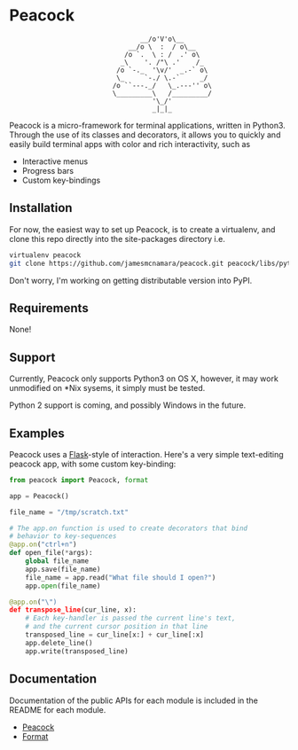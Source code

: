 # Peacock
						             __/o'V'o\__
						          __/o \  :  / o\__
						         /o `.  \ : /  .' o\
						        _\    '. /"\ .'    /_
						       /o `-._  '\v/'  _.-` o\
						       \_     `-./ \.-`     _/
						      /o ``---._/   \_.---'' o\
						      \_________\   /_________/
						                '\_/'
						                _|_|_

Peacock is a micro-framework for terminal applications, written in Python3. Through the use of its classes and decorators, it allows you to quickly and easily build terminal apps with color and rich interactivity, such as

* Interactive menus
* Progress bars
* Custom key-bindings


## Installation
For now, the easiest way to set up Peacock, is to create a virtualenv, and clone this repo directly into the site-packages directory i.e.

```bash
virtualenv peacock
git clone https://github.com/jamesmcnamara/peacock.git peacock/libs/python3.4/site-packages/peacock
```

Don't worry, I'm working on getting distributable version into PyPI.

## Requirements
None!

## Support
Currently, Peacock only supports Python3 on OS X, however, it may work unmodified on *Nix sysems, it simply must be tested.

Python 2 support is coming, and possibly Windows in the future.

## Examples
Peacock uses a [Flask](http://flask.pocoo.org/)-style of interaction. Here's a very simple text-editing peacock app, with some custom key-binding:

```python
from peacock import Peacock, format

app = Peacock()

file_name = "/tmp/scratch.txt"

# The app.on function is used to create decorators that bind
# behavior to key-sequences
@app.on("ctrl+n")
def open_file(*args):
	global file_name
	app.save(file_name)
	file_name = app.read("What file should I open?")
	app.open(file_name)

@app.on("\")
def transpose_line(cur_line, x):
	# Each key-handler is passed the current line's text,
	# and the current cursor position in that line
	transposed_line = cur_line[x:] + cur_line[:x]
	app.delete_line()
	app.write(transposed_line)
```

## Documentation
Documentation of the public APIs for each module is included in the README for each module.

* [Peacock](https://github.com/jamesmcnamara/peacock/peacock/README.md)
* [Format](https://github.com/jamesmcnamara/peacock/format/README.md)